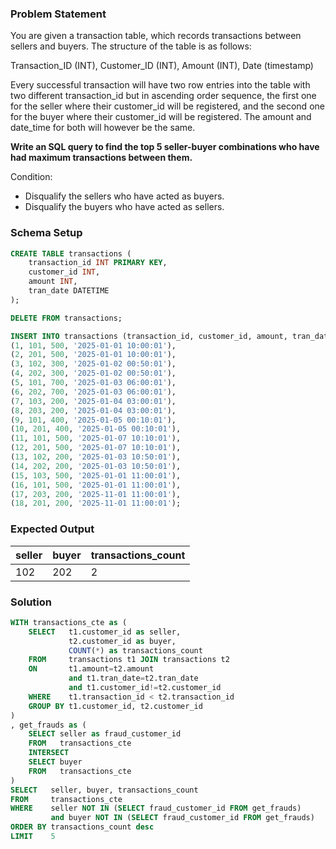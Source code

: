 ### Problem Statement

You are given a transaction table, which records transactions between sellers and buyers. The structure of the table is as follows:

Transaction_ID (INT), Customer_ID (INT), Amount (INT), Date (timestamp)

Every successful transaction will have two row entries into the table with two different transaction_id but in ascending order sequence, the first one for the seller where their customer_id will be registered, and the second one for the buyer where their customer_id will be registered. The amount and date_time for both will however be the same.

**Write an SQL query to find the top 5 seller-buyer combinations who have had maximum transactions between them.**

Condition:

- Disqualify the sellers who have acted as buyers.
- Disqualify the buyers who have acted as sellers.


### Schema Setup

```sql
CREATE TABLE transactions (
    transaction_id INT PRIMARY KEY,
    customer_id INT,
    amount INT,
    tran_date DATETIME
);

DELETE FROM transactions;

INSERT INTO transactions (transaction_id, customer_id, amount, tran_date) VALUES
(1, 101, 500, '2025-01-01 10:00:01'),
(2, 201, 500, '2025-01-01 10:00:01'),
(3, 102, 300, '2025-01-02 00:50:01'),
(4, 202, 300, '2025-01-02 00:50:01'),
(5, 101, 700, '2025-01-03 06:00:01'),
(6, 202, 700, '2025-01-03 06:00:01'),
(7, 103, 200, '2025-01-04 03:00:01'),
(8, 203, 200, '2025-01-04 03:00:01'),
(9, 101, 400, '2025-01-05 00:10:01'),
(10, 201, 400, '2025-01-05 00:10:01'),
(11, 101, 500, '2025-01-07 10:10:01'),
(12, 201, 500, '2025-01-07 10:10:01'),
(13, 102, 200, '2025-01-03 10:50:01'),
(14, 202, 200, '2025-01-03 10:50:01'),
(15, 103, 500, '2025-01-01 11:00:01'),
(16, 101, 500, '2025-01-01 11:00:01'),
(17, 203, 200, '2025-11-01 11:00:01'),
(18, 201, 200, '2025-11-01 11:00:01');
```

### Expected Output

seller |	buyer |	transactions_count |
--|--|--|
102 |	202 |	2 |


### Solution

```sql
WITH transactions_cte as (
    SELECT   t1.customer_id as seller, 
             t2.customer_id as buyer,
             COUNT(*) as transactions_count
    FROM     transactions t1 JOIN transactions t2
    ON       t1.amount=t2.amount
             and t1.tran_date=t2.tran_date
             and t1.customer_id!=t2.customer_id
    WHERE    t1.transaction_id < t2.transaction_id
    GROUP BY t1.customer_id, t2.customer_id
)
, get_frauds as (
    SELECT seller as fraud_customer_id
    FROM   transactions_cte
    INTERSECT 
    SELECT buyer
    FROM   transactions_cte
)
SELECT   seller, buyer, transactions_count
FROM     transactions_cte
WHERE    seller NOT IN (SELECT fraud_customer_id FROM get_frauds)
         and buyer NOT IN (SELECT fraud_customer_id FROM get_frauds)
ORDER BY transactions_count desc
LIMIT    5
```

